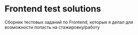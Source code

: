 # Frontend test solutions

Сборник тестовых заданий по Frontend, которые я делал для возможности попасть на стажировку/работу